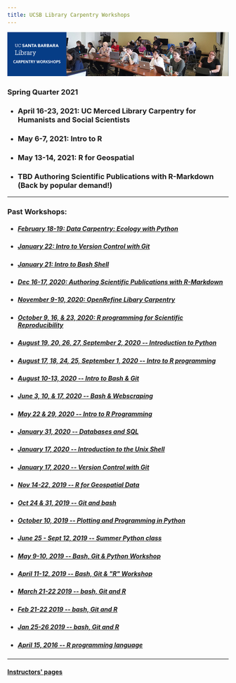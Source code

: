 ```yaml
---
title: UCSB Library Carpentry Workshops
---
```

![carpentry logo](fig/ucsb-github-banner-2.png)


### Spring Quarter 2021
- ### April 16-23, 2021: UC Merced Library Carpentry for Humanists and Social Scientists
- ### May 6-7, 2021: Intro to R
- ### May 13-14, 2021: R for Geospatial
- ### TBD Authoring Scientific Publications with R-Markdown (Back by popular demand!)  
---

### Past Workshops:

- ##### [February 18-19: Data Carpentry: Ecology with Python](https://ucsbcarpentry.github.io/2021-02-18-ucsb-online/)
- ##### [January 22: Intro to Version Control with Git](https://ucsbcarpentry.github.io/2021-01-22-SWC-Git-online/)
- ##### [January 21: Intro to Bash Shell](https://ucsbcarpentry.github.io/2021-01-21-SWC-Bash-online/)
- ##### [Dec 16-17, 2020: Authoring Scientific Publications with R-Markdown](https://ucsbcarpentry.github.io/2020-12-16-Rmarkdown-UCSB-online/)
- ##### [November 9-10, 2020: OpenRefine Libary Carpentry](https://ucsbcarpentry.github.io/2020-11-09-OpenRefine-online/)
- ##### [October 9, 16, & 23, 2020: R programming for Scientific Reproducibility](https://ucsbcarpentry.github.io/2020-10-09-ReprodR-online/)
- ##### [August 19, 20, 26, 27, September 2, 2020 -- Introduction to Python](https://ucsbcarpentry.github.io/2020-08-19-Summer-Python)
- ##### [August 17, 18, 24, 25, September 1, 2020 -- Intro to R programming](https://ucsbcarpentry.github.io/2020-08-17-Summer-R) 
- ##### [August 10-13, 2020 -- Intro to Bash & Git](https://ucsbcarpentry.github.io/2020-08-10-Summer-GitBash/)
- ##### [June 3, 10, & 17, 2020 -- Bash & Webscraping](https://ucsbcarpentry.github.io/2020-06-03-UCSB-LibCarp)
- ##### [May 22 & 29, 2020 -- Intro to R Programming](https://ucsbcarpentry.github.io/2020-05-29-UCSB-R/)
- ##### [January 31, 2020 -- Databases and SQL](https://ucsbcarpentry.github.io/2020-01-31-UCSB-SQL)
- ##### [January 17, 2020 -- Introduction to the Unix Shell](https://ucsbcarpentry.github.io/2020-01-17-UCSB-bash)
- ##### [January 17, 2020 -- Version Control with Git](https://ucsbcarpentry.github.io/2020-01-17-UCSB-git/)
- ##### [Nov 14-22, 2019 -- R for Geospatial Data](https://ucsbcarpentry.github.io/2019-11-14-Geospatial-R/)
- ##### [Oct 24 & 31, 2019 -- Git and bash](https://ucsbcarpentry.github.io/2019-10-24-gitbash/)
- ##### [October 10, 2019 -- Plotting and Programming in Python](https://ucsbcarpentry.github.io/2019-10-10-Python-UCSB/)
- ##### [June 25 - Sept 12, 2019 -- Summer Python class](https://ucsbcarpentry.github.io/2019-summer/)
- ##### [May 9-10, 2019 -- Bash, Git & Python Workshop](https://ucsbcarpentry.github.io/2019-05-09-UCSB-SW-Carpentry/)
- ##### [April 11-12, 2019 -- Bash, Git & "R" Workshop](https://ucsbcarpentry.github.io/2019-04-11-UCSB-SW-Workshop//)
- ##### [March 21-22 2019 -- bash, Git and R](https://ucsbcarpentry.github.io/2019-03-21-UCSBLibrary/)
- ##### [Feb 21-22 2019 -- bash, Git and R](https://ucsbcarpentry.github.io/2019-02-21-UCSBLibrary/)
- ##### [Jan 25-26 2019 -- bash, Git and R](https://ucsbcarpentry.github.io/2019-01-25-UCSBLibrary/)
- ##### [April 15, 2016 -- R programming language](http://remi-daigle.github.io/2016-04-15-UCSB/overview/)

---

#### [Instructors' pages](https://ucsbcarpentry.github.io/instructors/)

